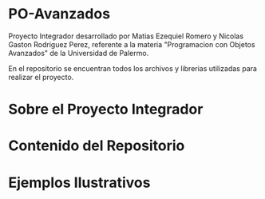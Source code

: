 # PO-Avanzados
Proyecto Integrador desarrollado por Matias Ezequiel Romero y Nicolas Gaston Rodriguez Perez, referente a la materia "Programacion con Objetos Avanzados" de la Universidad de Palermo.

En el repositorio se encuentran todos los archivos y librerias utilizadas para realizar el proyecto.

# Sobre el Proyecto Integrador


# Contenido del Repositorio

# Ejemplos Ilustrativos
